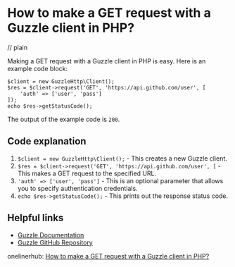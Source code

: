 # How to make a GET request with a Guzzle client in PHP?
// plain

Making a GET request with a Guzzle client in PHP is easy. Here is an example code block:

```
$client = new GuzzleHttp\Client();
$res = $client->request('GET', 'https://api.github.com/user', [
    'auth' => ['user', 'pass']
]);
echo $res->getStatusCode();
```

The output of the example code is `200`.

## Code explanation


1. `$client = new GuzzleHttp\Client();` - This creates a new Guzzle client.
2. `$res = $client->request('GET', 'https://api.github.com/user', [` - This makes a GET request to the specified URL.
3. `'auth' => ['user', 'pass']` - This is an optional parameter that allows you to specify authentication credentials.
4. `echo $res->getStatusCode();` - This prints out the response status code.

## Helpful links

- [Guzzle Documentation](http://docs.guzzlephp.org/en/stable/)
- [Guzzle GitHub Repository](https://github.com/guzzle/guzzle)

onelinerhub: [How to make a GET request with a Guzzle client in PHP?](https://onelinerhub.com/php-guzzle/how-to-make-a-get-request-with-a-guzzle-client-in-php)